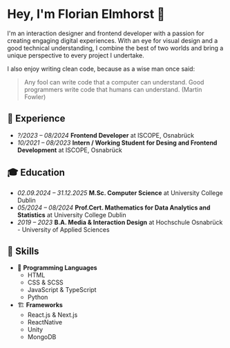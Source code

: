 # Hey, I'm Florian Elmhorst 👋
I'm an interaction designer and frontend developer with a passion for creating engaging digital experiences. With an eye for visual design and a good technical understanding, I combine the best of two worlds and bring a unique perspective to every project I undertake.

I also enjoy writing clean code, because as a wise man once said:
> Any fool can write code that a computer can understand. Good programmers write code that humans can understand. (Martin Fowler)

## 💼 Experience
- *?/2023 – 08/2024* **Frontend Developer** at ISCOPE, Osnabrück
- *10/2021 – 08/2023* **Intern / Working Student for Desing and Frontend Development** at ISCOPE, Osnabrück

## 🎓 Education
- *02.09.2024 – 31.12.2025* **M.Sc. Computer Science** at University College Dublin
- *05/2024 – 08/2024* **Prof.Cert. Mathematics for Data Analytics and Statistics** at University College Dublin
- *2019 – 2023* **B.A. Media & Interaction Design** at Hochschule Osnabrück - University of Applied Sciences

## 🔧 Skills
- 💬 **Programming Languages**
  - HTML
  - CSS & SCSS
  - JavaScript & TypeScript
  - Python
- 🏗️ **Frameworks**
  - React.js & Next.js
  - ReactNative
  - Unity
  - MongoDB
